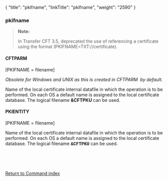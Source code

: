 {
    "title": "pkifname",
    "linkTitle": "pkifname",
    "weight": "2590"
}<span id="pkifname"></span>

### pkifname

> **Note:**
>
> In Transfer CFT 3.5, deprecated the use of referencing a certificate  using the format (PKIFNAME=TXT://certificate).

#### CFTPARM

\[PKIFNAME = filename\]

*Obsolete for Windows and UNIX as this is created in CFTPARM  by default.*

Name of the local certificate internal datafile in which the operation is to
be performed. On each OS a default name is assigned to the local certificate
database. The logical filename **&CFTPKU**
can be used.

#### PKIENTITY

\[PKIFNAME = filename\]

Name of the local certificate internal datafile in which the operation is to
be performed. On each OS a default name is assigned to the local certificate
database. The logical filename <span style="font-family: 'Courier New', monospace;font-weight: bold;">&CFTPKU</span>
can be used.

 

 

[Return to Command index](../../)
